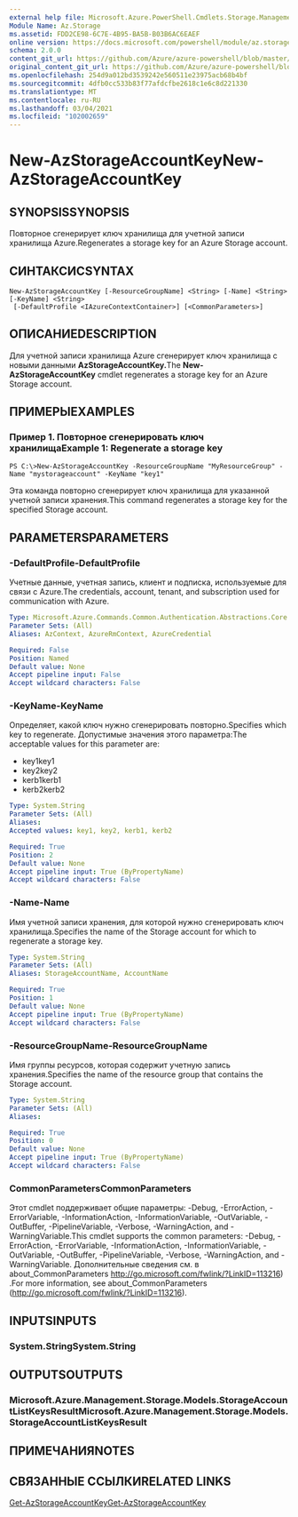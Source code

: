 ```yaml
---
external help file: Microsoft.Azure.PowerShell.Cmdlets.Storage.Management.dll-Help.xml
Module Name: Az.Storage
ms.assetid: FDD2CE98-6C7E-4B95-BA5B-B03B6AC6EAEF
online version: https://docs.microsoft.com/powershell/module/az.storage/new-azstorageaccountkey
schema: 2.0.0
content_git_url: https://github.com/Azure/azure-powershell/blob/master/src/Storage/Storage.Management/help/New-AzStorageAccountKey.md
original_content_git_url: https://github.com/Azure/azure-powershell/blob/master/src/Storage/Storage.Management/help/New-AzStorageAccountKey.md
ms.openlocfilehash: 254d9a012bd3539242e560511e23975acb68b4bf
ms.sourcegitcommit: 4dfb0cc533b83f77afdcfbe2618c1e6c8d221330
ms.translationtype: MT
ms.contentlocale: ru-RU
ms.lasthandoff: 03/04/2021
ms.locfileid: "102002659"
---
```

# <span data-ttu-id="9dff7-101">New-AzStorageAccountKey</span><span class="sxs-lookup"><span data-stu-id="9dff7-101">New-AzStorageAccountKey</span></span>

## <span data-ttu-id="9dff7-102">SYNOPSIS</span><span class="sxs-lookup"><span data-stu-id="9dff7-102">SYNOPSIS</span></span>
<span data-ttu-id="9dff7-103">Повторное сгенерирует ключ хранилища для учетной записи хранилища Azure.</span><span class="sxs-lookup"><span data-stu-id="9dff7-103">Regenerates a storage key for an Azure Storage account.</span></span>

## <span data-ttu-id="9dff7-104">СИНТАКСИС</span><span class="sxs-lookup"><span data-stu-id="9dff7-104">SYNTAX</span></span>

```
New-AzStorageAccountKey [-ResourceGroupName] <String> [-Name] <String> [-KeyName] <String>
 [-DefaultProfile <IAzureContextContainer>] [<CommonParameters>]
```

## <span data-ttu-id="9dff7-105">ОПИСАНИЕ</span><span class="sxs-lookup"><span data-stu-id="9dff7-105">DESCRIPTION</span></span>
<span data-ttu-id="9dff7-106">Для учетной записи хранилища Azure сгенерирует ключ хранилища с новыми данными **AzStorageAccountKey.**</span><span class="sxs-lookup"><span data-stu-id="9dff7-106">The **New-AzStorageAccountKey** cmdlet regenerates a storage key for an Azure Storage account.</span></span>

## <span data-ttu-id="9dff7-107">ПРИМЕРЫ</span><span class="sxs-lookup"><span data-stu-id="9dff7-107">EXAMPLES</span></span>

### <span data-ttu-id="9dff7-108">Пример 1. Повторное сгенерировать ключ хранилища</span><span class="sxs-lookup"><span data-stu-id="9dff7-108">Example 1: Regenerate a storage key</span></span>
```
PS C:\>New-AzStorageAccountKey -ResourceGroupName "MyResourceGroup" -Name "mystorageaccount" -KeyName "key1"
```

<span data-ttu-id="9dff7-109">Эта команда повторно сгенерирует ключ хранилища для указанной учетной записи хранения.</span><span class="sxs-lookup"><span data-stu-id="9dff7-109">This command regenerates a storage key for the specified Storage account.</span></span>

## <span data-ttu-id="9dff7-110">PARAMETERS</span><span class="sxs-lookup"><span data-stu-id="9dff7-110">PARAMETERS</span></span>

### <span data-ttu-id="9dff7-111">-DefaultProfile</span><span class="sxs-lookup"><span data-stu-id="9dff7-111">-DefaultProfile</span></span>
<span data-ttu-id="9dff7-112">Учетные данные, учетная запись, клиент и подписка, используемые для связи с Azure.</span><span class="sxs-lookup"><span data-stu-id="9dff7-112">The credentials, account, tenant, and subscription used for communication with Azure.</span></span>

```yaml
Type: Microsoft.Azure.Commands.Common.Authentication.Abstractions.Core.IAzureContextContainer
Parameter Sets: (All)
Aliases: AzContext, AzureRmContext, AzureCredential

Required: False
Position: Named
Default value: None
Accept pipeline input: False
Accept wildcard characters: False
```

### <span data-ttu-id="9dff7-113">-KeyName</span><span class="sxs-lookup"><span data-stu-id="9dff7-113">-KeyName</span></span>
<span data-ttu-id="9dff7-114">Определяет, какой ключ нужно сгенерировать повторно.</span><span class="sxs-lookup"><span data-stu-id="9dff7-114">Specifies which key to regenerate.</span></span>
<span data-ttu-id="9dff7-115">Допустимые значения этого параметра:</span><span class="sxs-lookup"><span data-stu-id="9dff7-115">The acceptable values for this parameter are:</span></span>
- <span data-ttu-id="9dff7-116">key1</span><span class="sxs-lookup"><span data-stu-id="9dff7-116">key1</span></span>
- <span data-ttu-id="9dff7-117">key2</span><span class="sxs-lookup"><span data-stu-id="9dff7-117">key2</span></span>
- <span data-ttu-id="9dff7-118">kerb1</span><span class="sxs-lookup"><span data-stu-id="9dff7-118">kerb1</span></span>
- <span data-ttu-id="9dff7-119">kerb2</span><span class="sxs-lookup"><span data-stu-id="9dff7-119">kerb2</span></span>

```yaml
Type: System.String
Parameter Sets: (All)
Aliases:
Accepted values: key1, key2, kerb1, kerb2

Required: True
Position: 2
Default value: None
Accept pipeline input: True (ByPropertyName)
Accept wildcard characters: False
```

### <span data-ttu-id="9dff7-120">-Name</span><span class="sxs-lookup"><span data-stu-id="9dff7-120">-Name</span></span>
<span data-ttu-id="9dff7-121">Имя учетной записи хранения, для которой нужно сгенерировать ключ хранилища.</span><span class="sxs-lookup"><span data-stu-id="9dff7-121">Specifies the name of the Storage account for which to regenerate a storage key.</span></span>

```yaml
Type: System.String
Parameter Sets: (All)
Aliases: StorageAccountName, AccountName

Required: True
Position: 1
Default value: None
Accept pipeline input: True (ByPropertyName)
Accept wildcard characters: False
```

### <span data-ttu-id="9dff7-122">-ResourceGroupName</span><span class="sxs-lookup"><span data-stu-id="9dff7-122">-ResourceGroupName</span></span>
<span data-ttu-id="9dff7-123">Имя группы ресурсов, которая содержит учетную запись хранения.</span><span class="sxs-lookup"><span data-stu-id="9dff7-123">Specifies the name of the resource group that contains the Storage account.</span></span>

```yaml
Type: System.String
Parameter Sets: (All)
Aliases:

Required: True
Position: 0
Default value: None
Accept pipeline input: True (ByPropertyName)
Accept wildcard characters: False
```

### <span data-ttu-id="9dff7-124">CommonParameters</span><span class="sxs-lookup"><span data-stu-id="9dff7-124">CommonParameters</span></span>
<span data-ttu-id="9dff7-125">Этот cmdlet поддерживает общие параметры: -Debug, -ErrorAction, -ErrorVariable, -InformationAction, -InformationVariable, -OutVariable, -OutBuffer, -PipelineVariable, -Verbose, -WarningAction, and -WarningVariable.</span><span class="sxs-lookup"><span data-stu-id="9dff7-125">This cmdlet supports the common parameters: -Debug, -ErrorAction, -ErrorVariable, -InformationAction, -InformationVariable, -OutVariable, -OutBuffer, -PipelineVariable, -Verbose, -WarningAction, and -WarningVariable.</span></span> <span data-ttu-id="9dff7-126">Дополнительные сведения см. в about_CommonParameters http://go.microsoft.com/fwlink/?LinkID=113216) .</span><span class="sxs-lookup"><span data-stu-id="9dff7-126">For more information, see about_CommonParameters (http://go.microsoft.com/fwlink/?LinkID=113216).</span></span>

## <span data-ttu-id="9dff7-127">INPUTS</span><span class="sxs-lookup"><span data-stu-id="9dff7-127">INPUTS</span></span>

### <span data-ttu-id="9dff7-128">System.String</span><span class="sxs-lookup"><span data-stu-id="9dff7-128">System.String</span></span>

## <span data-ttu-id="9dff7-129">OUTPUTS</span><span class="sxs-lookup"><span data-stu-id="9dff7-129">OUTPUTS</span></span>

### <span data-ttu-id="9dff7-130">Microsoft.Azure.Management.Storage.Models.StorageAccountListKeysResult</span><span class="sxs-lookup"><span data-stu-id="9dff7-130">Microsoft.Azure.Management.Storage.Models.StorageAccountListKeysResult</span></span>

## <span data-ttu-id="9dff7-131">ПРИМЕЧАНИЯ</span><span class="sxs-lookup"><span data-stu-id="9dff7-131">NOTES</span></span>

## <span data-ttu-id="9dff7-132">СВЯЗАННЫЕ ССЫЛКИ</span><span class="sxs-lookup"><span data-stu-id="9dff7-132">RELATED LINKS</span></span>

[<span data-ttu-id="9dff7-133">Get-AzStorageAccountKey</span><span class="sxs-lookup"><span data-stu-id="9dff7-133">Get-AzStorageAccountKey</span></span>](./Get-AzStorageAccountKey.md)
